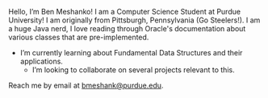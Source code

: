 Hello, I’m Ben Meshanko! I am a Computer Science Student at Purdue University! I am originally from Pittsburgh, Pennsylvania (Go Steelers!). I am a huge Java nerd, I love reading through Oracle's documentation about various classes that are pre-implemented.
- I’m currently learning about Fundamental Data Structures and their applications.
  - I’m looking to collaborate on several projects relevant to this.

Reach me by email at bmeshank@purdue.edu.


